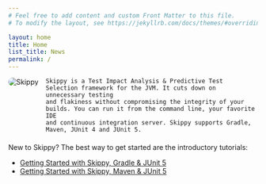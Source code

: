 ```yaml
---
# Feel free to add content and custom Front Matter to this file.
# To modify the layout, see https://jekyllrb.com/docs/themes/#overriding-theme-defaults

layout: home
title: Home
list_title: News
permalink: /
---
```


<div style="margin-bottom: 20px; ">
    <img style="border-radius: 10px; margin-right: 15px; margin-bottom: 15px; float: left;" alt="Skippy" src="https://avatars.githubusercontent.com/u/150977247?s=100&u=6f4eb4ad99fb667b1bfaf988d3d396bd892fdf16&v=4" />
    
    Skippy is a Test Impact Analysis & Predictive Test Selection framework for the JVM. It cuts down on unnecessary testing
    and flakiness without compromising the integrity of your builds. You can run it from the command line, your favorite IDE 
    and continuous integration server. Skippy supports Gradle, Maven, JUnit 4 and JUnit 5.
</div>

New to Skippy? The best way to get started are the introductory tutorials:
- [Getting Started with Skippy, Gradle & JUnit 5](https://www.skippy.io/tutorials/skippy-gradle-junit5)
- [Getting Started with Skippy, Maven & JUnit 5](https://www.skippy.io/tutorials/skippy-maven-junit5)